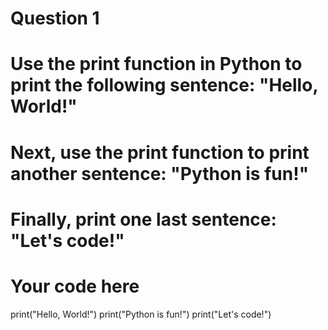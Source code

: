 # Question 1 
# Use the print function in Python to print the following sentence: "Hello, World!"
# Next, use the print function to print another sentence: "Python is fun!"
# Finally, print one last sentence: "Let's code!"

# Your code here
print("Hello, World!")
print("Python is fun!")
print("Let's code!")
